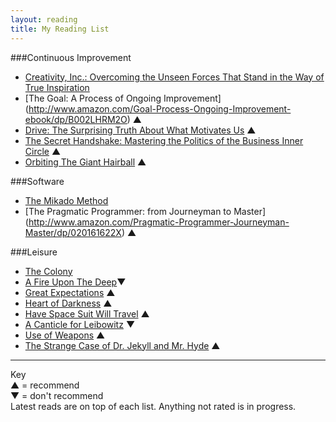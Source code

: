 ```yaml
---
layout: reading
title: My Reading List
---
```


###Continuous Improvement
* [Creativity, Inc.: Overcoming the Unseen Forces That Stand in the Way of True Inspiration](http://www.amazon.com/Creativity-Inc-Overcoming-Unseen-Inspiration-ebook)
* [The Goal: A Process of Ongoing Improvement] (http://www.amazon.com/Goal-Process-Ongoing-Improvement-ebook/dp/B002LHRM2O) &#9650;
* [Drive: The Surprising Truth About What Motivates Us](http://www.amazon.com/Drive-Surprising-Truth-About-Motivates-ebook/dp/B004P1JDJO) &#9650;
* [The Secret Handshake: Mastering the Politics of the Business Inner Circle](http://www.amazon.com/Secret-Handshake-Mastering-Politics-Business-ebook/dp/B004ZZJ8MW) &#9650;
* [Orbiting The Giant Hairball](http://www.amazon.com/Orbiting-Giant-Hairball-Corporate-Surviving/dp/0670879835) &#9650;


###Software
* [The Mikado Method](http://www.amazon.com/The-Mikado-Method-Ola-Ellnestam/dp/1617291218)
* [The Pragmatic Programmer: from Journeyman to Master] (http://www.amazon.com/Pragmatic-Programmer-Journeyman-Master/dp/020161622X) &#9650;

###Leisure
* [The Colony](http://www.audible.com/pd/Fiction/The-Colony-Audiobook/B00D3PEMSA)
* [A Fire Upon The Deep](http://www.audible.com/pd/Sci-Fi-Fantasy/A-Fire-Upon-the-Deep-Audiobook/B0036N2C7M)&#9660;
* [Great Expectations](http://www.audible.com/pd/Classics/Great-Expectations-Audiobook/B002UZJCYI/) &#9650;
* [Heart of Darkness](http://www.audible.com/pd/Classics/Heart-of-Darkness-A-Signature-Performance-by-Kenneth-Branagh-Audiobook/B004AFXAZS) &#9650;
* [Have Space Suit Will Travel](http://www.audible.com/pd/Sci-Fi-Fantasy/Have-Space-Suit-Will-Travel-Audiobook/B00IASC4OO) &#9650;
* [A Canticle for Leibowitz](http://www.audible.com/pd/Sci-Fi-Fantasy/A-Canticle-for-Leibowitz-Audiobook/B005F5ZBRC) &#9660;
* [Use of Weapons](http://www.audible.com/pd/Sci-Fi-Fantasy/Use-of-Weapons-Audiobook/B00B505CH0) &#9650;
* [The Strange Case of Dr. Jekyll and Mr. Hyde](http://www.audible.com/pd/Classics/The-Strange-Case-of-Dr-Jekyll-Mr-Hyde-Audiobook/B002V017TA) &#9650;

***
Key  
&#9650; = recommend  
&#9660; = don't recommend  
Latest reads are on top of each list.
Anything not rated is in progress.
